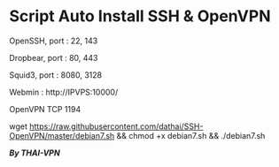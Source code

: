 # Script Auto Install SSH & OpenVPN

OpenSSH, port : 22, 143

Dropbear, port : 80, 443

Squid3, port : 8080, 3128

Webmin : http://IPVPS:10000/

OpenVPN TCP 1194


wget https://raw.githubusercontent.com/dathai/SSH-OpenVPN/master/debian7.sh && chmod +x debian7.sh && ./debian7.sh

*********************By THAI-VPN*********************
